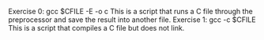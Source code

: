 Exercise 0: gcc $CFILE -E -o c This is a script that runs a C file through the preprocessor and save the result into another file.
Exercise 1: gcc -c $CFILE This is a script that compiles a C file but does not link.

